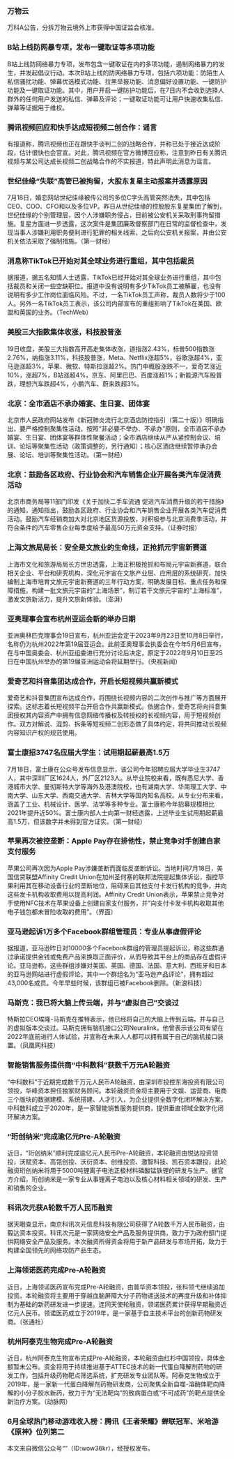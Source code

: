 ### 万物云
万科A公告，分拆万物云境外上市获得中国证监会核准。
### B站上线防网暴专项，发布一键取证等多项功能
B站上线防网络暴力专项，发布包含一键取证在内的多项功能，遏制网络暴力的发生，并发起倡议行动。本次B站上线的防网络暴力专项，包括六项功能：防陌生人私信骚扰功能、弹幕优选模式功能、拉黑举报功能、消息偏好设置功能、一键防护功能及一键取证功能。其中，用户开启一键防护功能后，在7日内不会收到选择人群外的任何用户发送的私信、弹幕及评论；一键取证功能可让用户快速收集私信、弹幕等证据用于维权。
### 腾讯视频回应和快手达成短视频二创合作：谣言
有报道称，腾讯视频也正在跟快手谈判二创的战略合作，并称已处于接近达成阶段，估计很快也会官宣。对此，腾讯视频在官方微博回应称，注意到昨日有关腾讯视频与某公司达成长视频二创战略合作的不实报道，特此声明此消息为谣言。
### 世纪佳缘“失联”高管已被拘留，大股东复星主动报案并透露原因
7月18日，婚恋网站世纪佳缘被传公司的多位C字头高管突然消失，其中包括CEO、COO、CFO和以及多位VP。昨日从世纪佳缘的控股股东复星集团了解到，世纪佳缘的个别管理层，因个人涉嫌职务侵占，目前被公安机关采取刑事拘留措施。复星方面进一步透露，这次案件是集团廉政督察部门在日常的监督检查中，发现当事人涉嫌利用职务便利进行犯罪的相关线索，之后向公安机关报案，并由公安机关依法采取了强制措施。（第一财经）
### 消息称TikTok已开始对其全球业务进行重组，其中包括裁员
据报道，据五名知情人士透露，TikTok已经开始对其全球业务进行重组，其中包括裁员和关闭一些空缺职位。报道中没有说明有多少TikTok员工被解雇，也没有说明有多少工作岗位面临风险。不过，一名TikTok员工声称，裁员人数将少于100人。另外一名TikTok员工表示，该公司内部宣布的重组影响了TikTok在美国、欧盟和英国的业务。（TechWeb）
### 美股三大指数集体收涨，科技股普涨
19日收盘，美股三大指数高开高走集体收涨，道指涨2.43%，标普500指数涨2.76%，纳指涨3.11%，科技股普涨，Meta、Netflix涨超5%，谷歌涨超4%，亚马逊涨超3%，苹果、微软、特斯拉涨超2%。热门中概股涨跌不一，爱奇艺涨近10%，涨超7%，B站涨超4%，京东、阿里巴巴、百度涨超1%；新能源汽车股普跌，理想汽车跌超4%，小鹏汽车、蔚来跌超3%。
### 北京：全市酒店不承办婚宴、生日宴、团体宴
北京市人民政府网站发布《新冠肺炎流行北京酒店防控指引（第二十版）》明确指出，要严格控制聚集性活动，按照“非必要不举办、不承办”原则，全市酒店不承办婚宴、生日宴、团体宴等群体性聚餐活动；全市酒店继续从严从紧控制会议、培训、论坛等聚集性活动（政策调整的，另行通知）；核心区酒店继续暂停承办会展、论坛、培训等聚集性活动。（第一财经）
### 北京：鼓励各区政府、行业协会和汽车销售企业开展各类汽车促消费活动
北京市商务局等11部门印发《关于加快二手车流通 促进汽车消费升级的若干措施》的通知，通知指出，鼓励各区政府、行业协会和汽车销售企业开展各类汽车促消费活动。鼓励汽车经销商加大对北京地区货源投放，对积极参与北京消费季活动，并符合条件的汽车零售企业每季度给予最高50万元资金支持。（证券时报）
### 上海文旅局局长：安全是文旅业的生命线，正抢抓元宇宙新赛道
上海市文化和旅游局局长方世忠透露，上海正积极抢抓和布局元宇宙新赛道，联合相关企业、平台和研究机构，深化元宇宙在文旅产业层、应用层的系统研究，加快编制上海市培育文旅元宇宙新赛道的三年行动方案，明确发展目标、重点任务和保障措施，构建一批文旅元宇宙的“上海场景”，制订若干文旅元宇宙的“上海标准”，激发文旅新活力，提升文旅新体验。（澎湃）
### 亚奥理事会宣布杭州亚运会新的举办日期
亚洲奥林匹克理事会19日宣布，杭州亚运会定于2023年9月23日至10月8日举行，名称仍为杭州2022年第19届亚运会。此前亚奥理事会执委会在今年5月6日宣布，在与中国奥委会、杭州亚组委进行充分讨论后决定，原定于2022年9月10日至25日在中国杭州举办的第19届亚洲运动会将延期举行。（央视新闻）
### 爱奇艺和抖音集团达成合作，开启长短视频共赢新模式
爱奇艺和抖音集团宣布达成合作，将围绕长视频内容的二次创作与推广等方面展开探索。这标志着长短视频平台开启合作共赢新模式。依据合作，爱奇艺将向抖音集团授权其内容资产中拥有信息网络传播权及转授权的长视频内容，用于短视频创作。双方对解说、混剪、拆条等短视频二创形态做了具体约定，将共同推动长视频内容知识产权的规范使用。
### 富士康招3747名应届大学生：试用期起薪最高1.5万
7月18日，富士康在公众号发布信息显示，该公司今年招聘应届大学毕业生3747人，其中深圳厂区1624人，外厂区2123人。从毕业院校来看，既有悉尼大学、香港城市大学、曼彻斯特大学等海外及港澳院校，也有湖南大学、华南理工大学、中南大学、山东大学、西南交通大学、吉林大学等国内知名高校。从专业分布来看，涵盖了工业、机械设计、医学、法学等多种专业。富士康称今年招募规模相比2021年提升近50%。富士康内部人士向第一财经透露，上述毕业生试用期起薪最高1.5万，但该数字并未得到官方证实。（第一财经）
### 苹果再次被控垄断：Apple Pay存在排他性，禁止竞争对手创建自家支付服务
苹果公司再次因为Apple Pay涉嫌垄断而面临反垄断诉讼。当地时间7月18日，美国信贷联盟Affinity Credit Union在加州圣何塞的联邦法院提起集体诉讼，指控苹果利用其在移动设备行业的垄断地位，阻碍来自其他支付卡发行机构的竞争，并向这些发卡机构收取费用以提高利润。Affinity Credit Union表示，苹果禁止竞争对手使用NFC技术在苹果设备上创建自家支付服务，并“向支付卡发卡机构收取其他电子钱包都未冒险收取的费用”。（界面）
### 亚马逊起诉1万多个Facebook群组管理员：专业从事虚假评论
据报道，亚马逊昨日对10000多个Facebook群组的管理员提起诉讼，称这些群通过承诺提供金钱或免费产品来换取正面评价，从而导致其平台上的商品存在虚假评论。亚马逊称，这些群组涉嫌对美国、英国、德国、法国、意大利、西班牙和日本的亚马逊网站进行虚假评论。其中一个群组名为“亚马逊产品评论”，拥有超过43,000名成员。今年早些时候，该群组已被Facebook删除。（新浪科技）
### 马斯克：我已将大脑上传云端，并与“虚拟自己”交谈过
特斯拉CEO埃隆-马斯克在推特表示，他已经将自己的大脑上传到云端，并与自己的虚拟版本交谈过。马斯克拥有脑机接口公司Neuralink，他曾表示该公司有望在2022年底前进行人体试验，并宣称在未来人人都可以拥有属于自己的脑机接口装置。（凤凰网科技）
### 智能销售服务提供商“中科数科”获数千万元A轮融资
“中科数科”于近期完成数千万元人民币A轮融资，由深圳市投控东海投资有限公司领投，华峰资本担任独家财务顾问。本轮融资资金将主要用于文娱、运营商、电商三个版块的数据建模、系统搭建、人才引入，为企业提供全数字化闭环解决方案。中科数科成立于2020年，是一家智能销售服务提供商，提供垂直领域全数字化闭环解决方案。
### “珩创纳米”完成逾亿元Pre-A轮融资
近日，“珩创纳米”顺利完成逾亿元人民币Pre-A轮融资，本轮融资由悦达投资领投，沃赋资本、高瓴创投、沃衍资本、创维投资、激智科技、凯石资本跟投，此轮融资珩创纳米将用于5000吨锂离子电池正极材料磷酸锰铁锂的研发与生产。据官方介绍，珩创纳米是一家专业从事锂离子电池以及核心材料相关领域的研发、生产和销售的企业。
### 科讯次元获A轮数千万人民币融资
据天眼查显示，南京科讯次元信息科技有限公司获得了A轮数千万人民币融资，由毅达资本投资。科讯次元是一家网络安全产品及服务提供商，致力于为政府部门提供网络安全产品及服务。本次融资所得资金将用于新产品研发与市场开拓，致力于构建全国领先的网络攻防产品生态。
### 上海领诺医药完成Pre-A轮融资
近日，上海领诺医药宣布完成Pre-A轮融资，由普华资本领投，张科领弋继续追加投资。本轮融资将主要用于穿越血脑屏障大分子药物递送技术的再度升级和补体抑制为基础的新药研发进一步提速。连同天使轮融资，领诺医药累计获得早期融资近亿元人民币。领诺医药成立于2019年，是一家基于自主技术平台的创新药物研发商。（张通社）
### 杭州阿泰克生物完成Pre-A轮融资
近日，杭州阿泰克生物宣布完成Pre-A轮融资，本轮融资由红杉中国领投，具体金额暂未公布。资金将用于持续推进基于ATTEC技术的新一代蛋白降解剂药物的研发工作，包括升级药物靶点筛选系统，扩充研发专业团队等。阿泰克生物成立于2019年，是一家新一代蛋白降解剂药物研发商，公司聚焦全新自噬-溶酶体靶向降解的小分子胶水新药，致力于为“无法靶向”的致病蛋白或“不可成药”的靶点提供全新治疗方案。（动脉网）
### 6月全球热门移动游戏收入榜：腾讯《王者荣耀》蝉联冠军、米哈游《原神》位列第二
本文来自微信公众号“”（ID:wow36kr），经授权发布。
